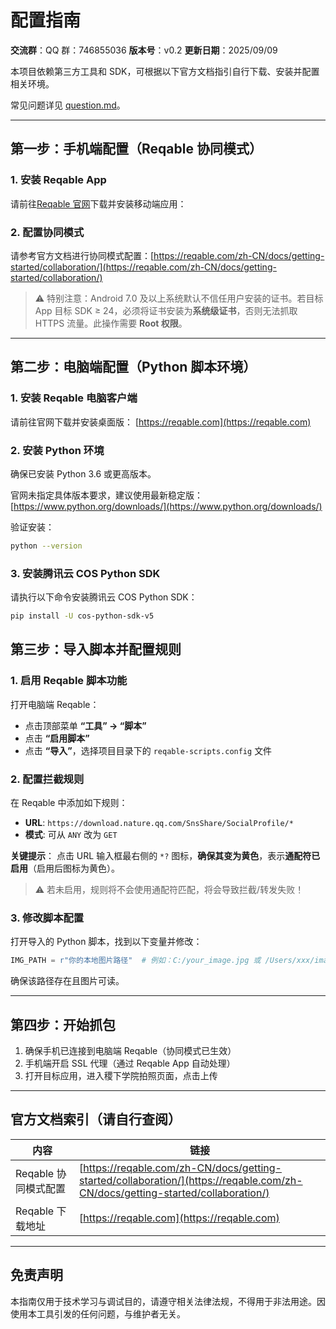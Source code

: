 # 配置指南

**交流群**：QQ 群：746855036
**版本号**：v0.2
**更新日期**：2025/09/09

本项目依赖第三方工具和 SDK，可根据以下官方文档指引自行下载、安装并配置相关环境。

常见问题详见 [question.md](question.md)。

---

## 第一步：手机端配置（Reqable 协同模式）

### 1. 安装 Reqable App
请前往[Reqable 官网](https://reqable.com)下载并安装移动端应用：
### 2. 配置协同模式
请参考官方文档进行协同模式配置：[https://reqable.com/zh-CN/docs/getting-started/collaboration/](https://reqable.com/zh-CN/docs/getting-started/collaboration/)

> ⚠️ 特别注意：Android 7.0 及以上系统默认不信任用户安装的证书。若目标 App 目标 SDK ≥ 24，必须将证书安装为**系统级证书**，否则无法抓取 HTTPS 流量。此操作需要 **Root 权限**。

---

## 第二步：电脑端配置（Python 脚本环境）

### 1. 安装 Reqable 电脑客户端
请前往官网下载并安装桌面版： [https://reqable.com](https://reqable.com)

### 2. 安装 Python 环境
确保已安装 Python 3.6 或更高版本。

官网未指定具体版本要求，建议使用最新稳定版： [https://www.python.org/downloads/](https://www.python.org/downloads/)

验证安装：
```bash
python --version
```

### 3. 安装腾讯云 COS Python SDK
请执行以下命令安装腾讯云 COS Python SDK：

```bash
pip install -U cos-python-sdk-v5
```

## 第三步：导入脚本并配置规则

### 1. 启用 Reqable 脚本功能
打开电脑端 Reqable：
- 点击顶部菜单 **“工具” → “脚本”**
- 点击 **“启用脚本”**
- 点击 **“导入”**，选择项目目录下的 `reqable-scripts.config` 文件

### 2. 配置拦截规则
在 Reqable 中添加如下规则：
- **URL**: `https://download.nature.qq.com/SnsShare/SocialProfile/*`
- **模式**: 可从 `ANY` 改为 `GET`

**关键提示**：
点击 URL 输入框最右侧的 `*?` 图标，**确保其变为黄色**，表示**通配符已启用**（启用后图标为黄色）。

  > ⚠️ 若未启用，规则将不会使用通配符匹配，将会导致拦截/转发失败！

### 3. 修改脚本配置
打开导入的 Python 脚本，找到以下变量并修改：
```python
IMG_PATH = r"你的本地图片路径"  # 例如：C:/your_image.jpg 或 /Users/xxx/image.png
```

确保该路径存在且图片可读。

---

## 第四步：开始抓包

1. 确保手机已连接到电脑端 Reqable（协同模式已生效）
2. 手机端开启 SSL 代理（通过 Reqable App 自动处理）
3. 打开目标应用，进入稷下学院拍照页面，点击上传

---

## 官方文档索引（请自行查阅）

| 内容                 | 链接                                                         |
| -------------------- | ------------------------------------------------------------ |
| Reqable 协同模式配置 | [https://reqable.com/zh-CN/docs/getting-started/collaboration/](https://reqable.com/zh-CN/docs/getting-started/collaboration/) |
| Reqable 下载地址     | [https://reqable.com](https://reqable.com)                   |

---

## 免责声明

本指南仅用于技术学习与调试目的，请遵守相关法律法规，不得用于非法用途。因使用本工具引发的任何问题，与维护者无关。